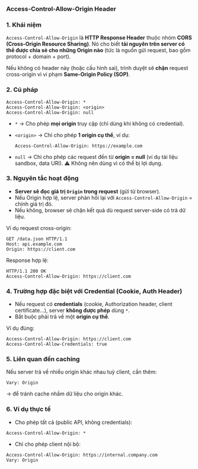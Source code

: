 ### Access-Control-Allow-Origin Header

### 1. Khái niệm

`Access-Control-Allow-Origin` là **HTTP Response Header** thuộc nhóm **CORS (Cross-Origin Resource Sharing)**. Nó cho biết **tài nguyên trên server có thể được chia sẻ cho những Origin nào** (tức là nguồn gửi request, bao gồm protocol + domain + port).

Nếu không có header này (hoặc cấu hình sai), trình duyệt sẽ **chặn** request cross-origin vì vi phạm **Same-Origin Policy (SOP)**.


### 2. Cú pháp

```http
Access-Control-Allow-Origin: *
Access-Control-Allow-Origin: <origin>
Access-Control-Allow-Origin: null
```

* `*` → Cho phép **mọi origin** truy cập (chỉ dùng khi không có credential).
* `<origin>` → Chỉ cho phép **1 origin cụ thể**, ví dụ:

  ```http
  Access-Control-Allow-Origin: https://example.com
  ```
* `null` → Chỉ cho phép các request đến từ **origin = null** (ví dụ tài liệu sandbox, data URI). ⚠️ Không nên dùng vì có thể bị lợi dụng.


### 3. Nguyên tắc hoạt động

* **Server sẽ đọc giá trị `Origin` trong request** (gửi từ browser).
* Nếu Origin hợp lệ, server phản hồi lại với `Access-Control-Allow-Origin` = chính giá trị đó.
* Nếu không, browser sẽ chặn kết quả dù request server-side có trả dữ liệu.

Ví dụ request cross-origin:

```http
GET /data.json HTTP/1.1
Host: api.example.com
Origin: https://client.com
```

Response hợp lệ:

```http
HTTP/1.1 200 OK
Access-Control-Allow-Origin: https://client.com
```

### 4. Trường hợp đặc biệt với **Credential (Cookie, Auth Header)**

* Nếu request có **credentials** (cookie, Authorization header, client certificate…), server **không được phép** dùng `*`.
* Bắt buộc phải trả về một **origin cụ thể**.

Ví dụ đúng:

```http
Access-Control-Allow-Origin: https://client.com
Access-Control-Allow-Credentials: true
```

### 5. Liên quan đến caching

Nếu server trả về nhiều origin khác nhau tuỳ client, cần thêm:

```http
Vary: Origin
```

→ để tránh cache nhầm dữ liệu cho origin khác.

### 6. Ví dụ thực tế

* Cho phép tất cả (public API, không credentials):

```http
Access-Control-Allow-Origin: *
```

* Chỉ cho phép client nội bộ:

```http
Access-Control-Allow-Origin: https://internal.company.com
Vary: Origin
```

